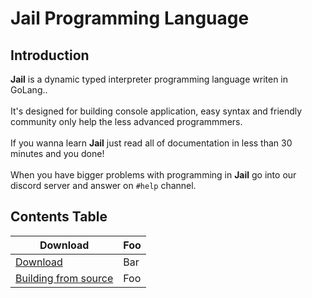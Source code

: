 # Jail Programming Language
## Introduction
**Jail** is a dynamic typed interpreter programming language writen in GoLang..  <br><br>
It's designed for building console application, easy syntax and friendly community only help the less advanced programmmers.<br><br> 
If you wanna learn **Jail** just read all of documentation in less than 30 minutes and you done!<br><br> 
When you have bigger problems with programming in **Jail** go into our discord server and answer on `#help` channel.
## Contents Table
| Download                 | Foo |
| ------------------------ | ----------- |
| [Download]()             | Bar       |
| [Building from source]() | Foo        |
